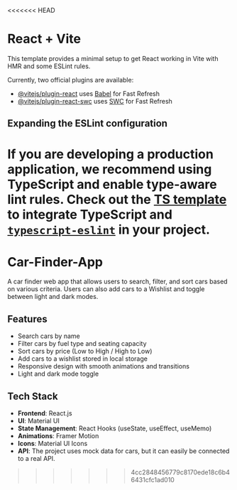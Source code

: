 <<<<<<< HEAD
# React + Vite

This template provides a minimal setup to get React working in Vite with HMR and some ESLint rules.

Currently, two official plugins are available:

- [@vitejs/plugin-react](https://github.com/vitejs/vite-plugin-react/blob/main/packages/plugin-react/README.md) uses [Babel](https://babeljs.io/) for Fast Refresh
- [@vitejs/plugin-react-swc](https://github.com/vitejs/vite-plugin-react-swc) uses [SWC](https://swc.rs/) for Fast Refresh

## Expanding the ESLint configuration

If you are developing a production application, we recommend using TypeScript and enable type-aware lint rules. Check out the [TS template](https://github.com/vitejs/vite/tree/main/packages/create-vite/template-react-ts) to integrate TypeScript and [`typescript-eslint`](https://typescript-eslint.io) in your project.
=======
# Car-Finder-App
A car finder web app that allows users to search, filter, and sort cars based on various criteria. Users can also add cars to a Wishlist and toggle between light and dark modes.
## Features
- Search cars by name
- Filter cars by fuel type and seating capacity
- Sort cars by price (Low to High / High to Low)
- Add cars to a wishlist stored in local storage
- Responsive design with smooth animations and transitions
- Light and dark mode toggle

## Tech Stack
- **Frontend**: React.js
- **UI**: Material UI
- **State Management**: React Hooks (useState, useEffect, useMemo)
- **Animations**: Framer Motion
- **Icons**: Material UI Icons
- **API**: The project uses mock data for cars, but it can easily be connected to a real API.
>>>>>>> 4cc2848456779c8170ede18c6b46431cfc1ad010
